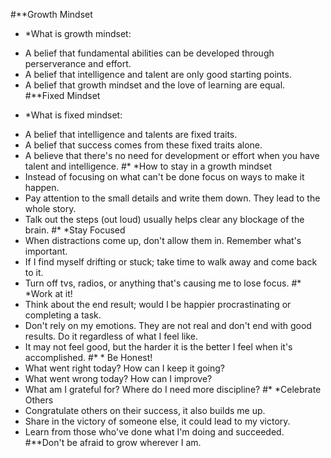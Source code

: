 #**Growth Mindset
* *What is growth mindset:
- A belief that fundamental abilities can be developed through perserverance and effort.
- A belief that intelligence and talent are only good starting points.
- A belief that growth mindset and the love of learning are equal.
#**Fixed Mindset
* *What is fixed mindset:
- A belief that intelligence and talents are fixed traits.
- A belief that success comes from these fixed traits alone.
- A believe that there's no need for development or effort when you have talent and intelligence.
#* *How to stay in a growth mindset
- Instead of focusing on what can't be done focus on ways to make it happen.
- Pay attention to the small details and write them down. They lead to the whole story.
- Talk out the steps (out loud) usually helps clear any blockage of the brain.
#* *Stay Focused
- When distractions come up, don't allow them in. Remember what's important.
- If I find myself drifting or stuck; take time to walk away and come back to it. 
- Turn off tvs, radios, or anything that's causing me to lose focus. 
#* *Work at it!
- Think about the end result; would I be happier procrastinating or completing a task.
- Don't rely on my emotions. They are not real and don't end with good results. Do it regardless of what I feel like.
- It may not feel good, but the harder it is the better I feel when it's accomplished.
#* * Be Honest!
- What went right today? How can I keep it going?
- What went wrong today? How can I improve?
- What am I grateful for? Where do I need more discipline?
#* *Celebrate Others
- Congratulate others on their success, it also builds me up.
- Share in the victory of someone else, it could lead to my victory.
- Learn from those who've done what I'm doing and succeeded.
#**Don't be afraid to grow wherever I am.
